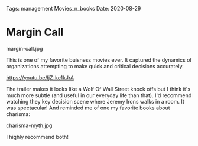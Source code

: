 Tags: management 
      Movies_n_books
Date: 2020-08-29

# Margin Call


margin-call.jpg

This is one of my favorite buisness movies ever. It captured the dynamics of organizations attempting to make quick
and critical decisions accurately.

https://youtu.be/IjZ-ke1kJrA

The trailer makes it looks like a Wolf Of Wall Street knock offs but I think it's much more subtle (and useful in our everyday life than that). 
I'd recommend watching they key decision scene where Jeremy Irons walks in a room. It was spectacular! And reminded me of one my favorite books about charisma:

charisma-myth.jpg

I highly recommend both!
